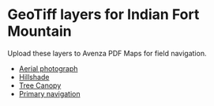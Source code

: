 # GeoTiff layers for Indian Fort Mountain

<!-- they look good! -->

Upload these layers to Avenza PDF Maps for field navigation.

* [Aerial photograph](Arieal_IFM_2016.tif)
* [Hillshade](hillshade_IFM_c.tif)
* [Tree Canopy](Canopy_IFM_c.tif)
* [Primary navigation](hillshade_IFM_c.tif)
